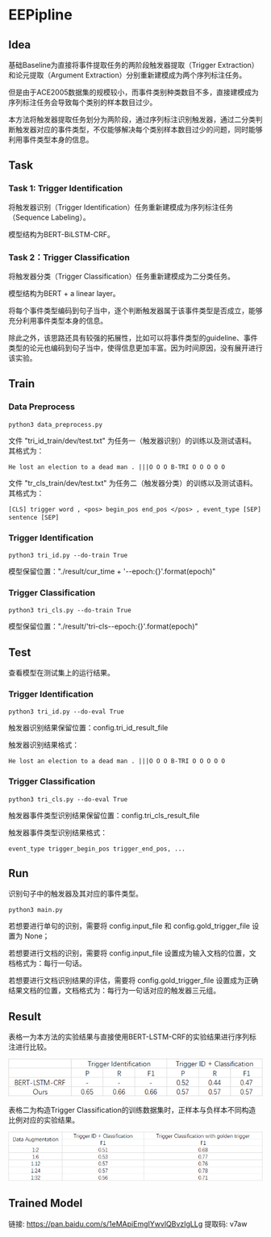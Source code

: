 # EEPipline
## Idea
基础Baseline为直接将事件提取任务的两阶段触发器提取（Trigger Extraction）和论元提取（Argument Extraction）分别重新建模成为两个序列标注任务。

但是由于ACE2005数据集的规模较小，而事件类别种类数目不多，直接建模成为序列标注任务会导致每个类别的样本数目过少。

本方法将触发器提取任务划分为两阶段，通过序列标注识别触发器，通过二分类判断触发器对应的事件类型，不仅能够解决每个类别样本数目过少的问题，同时能够利用事件类型本身的信息。
## Task
### Task 1: Trigger Identification
将触发器识别（Trigger Identification）任务重新建模成为序列标注任务（Sequence Labeling）。

模型结构为BERT-BiLSTM-CRF。
### Task 2：Trigger Classification
将触发器分类（Trigger Classification）任务重新建模成为二分类任务。

模型结构为BERT + a linear layer。

将每个事件类型编码到句子当中，逐个判断触发器属于该事件类型是否成立，能够充分利用事件类型本身的信息。

除此之外，该思路还具有较强的拓展性，比如可以将事件类型的guideline、事件类型的论元也编码到句子当中，使得信息更加丰富。因为时间原因，没有展开进行该实验。
## Train
### Data Preprocess
```shell script
python3 data_preprocess.py
```
文件 "tri_id_train/dev/test.txt" 为任务一（触发器识别）的训练以及测试语料。其格式为：

    He lost an election to a dead man . |||O O O B-TRI O O O O O 

文件 "tr_cls_train/dev/test.txt" 为任务二（触发器分类）的训练以及测试语料。其格式为：

    [CLS] trigger word , <pos> begin_pos end_pos </pos> , event_type [SEP] sentence [SEP]
### Trigger Identification
```shell script
python3 tri_id.py --do-train True
```
模型保留位置："./result/cur_time + '--epoch:{}'.format(epoch)"
### Trigger Classification
```shell script
python3 tri_cls.py --do-train True
```
模型保留位置："./result/'tri-cls--epoch:{}'.format(epoch)"

## Test
查看模型在测试集上的运行结果。
### Trigger Identification
```shell script
python3 tri_id.py --do-eval True
```
触发器识别结果保留位置：config.tri_id_result_file

触发器识别结果格式：

    He lost an election to a dead man . |||O O O B-TRI O O O O O 
### Trigger Classification
```shell script
python3 tri_cls.py --do-eval True
```
触发器事件类型识别结果保留位置：config.tri_cls_result_file

触发器事件类型识别结果格式：

    event_type trigger_begin_pos trigger_end_pos, ...
## Run
识别句子中的触发器及其对应的事件类型。
```shell script
python3 main.py
```
若想要进行单句的识别，需要将 config.input_file 和 config.gold_trigger_file 设置为 None；

若想要进行文档的识别，需要将 config.input_file 设置成为输入文档的位置，文档格式为：每行一句话。

若想要进行文档识别结果的评估，需要将 config.gold_trigger_file 设置成为正确结果文档的位置，文档格式为：每行为一句话对应的触发器三元组。

## Result

表格一为本方法的实验结果与直接使用BERT-LSTM-CRF的实验结果进行序列标注进行比较。

![img](pic/Result1.png)

表格二为构造Trigger Classification的训练数据集时，正样本与负样本不同构造比例对应的实验结果。

![img](pic/Result2.png)


## Trained Model
链接: https://pan.baidu.com/s/1eMApiEmgIYwvlQBvzIgLLg 提取码: v7aw 